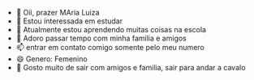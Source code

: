 - 👋 Oii, prazer MAria Luiza
- 👀 Estou interessada em estudar
- 🌱 Atualmente estou aprendendo muitas coisas na escola
- 💞️ Adoro passar tempo com minha familia e amigos
- 📫 entrar em contato comigo somente pelo meu numero
- 😄 Genero: Femenino
- 🖤 Gosto muito de sair com amigos e familia, sair para andar a cavalo

<!---
izah2030/izah2030 is a ✨ special ✨ repository because its `README.md` (this file) appears on your GitHub profile.
You can click the Preview link to take a look at your changes.
--->
